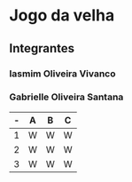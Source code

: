 # Jogo da velha
## Integrantes
### Iasmim Oliveira Vivanco
### Gabrielle Oliveira Santana

| -  |  A     | B     | C     |
| -- | :---:  | :---: | :---: |
| 1  | W      | W     | W     |
| 2  | W      | W     | W     |
| 3  | W      | W     | W     |
